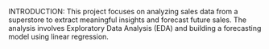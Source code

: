 INTRODUCTION:
This project focuses on analyzing sales data from a superstore to extract meaningful insights and forecast future sales. The analysis involves Exploratory Data Analysis (EDA) and building a forecasting model using linear regression.

